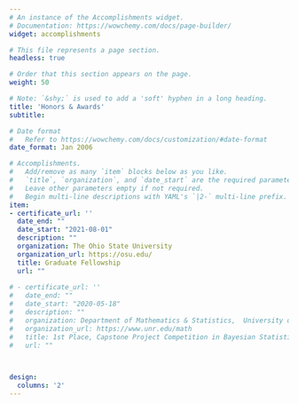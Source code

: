 ```yaml
---
# An instance of the Accomplishments widget.
# Documentation: https://wowchemy.com/docs/page-builder/
widget: accomplishments

# This file represents a page section.
headless: true

# Order that this section appears on the page.
weight: 50

# Note: `&shy;` is used to add a 'soft' hyphen in a long heading.
title: 'Honors & Awards'
subtitle:

# Date format
#   Refer to https://wowchemy.com/docs/customization/#date-format
date_format: Jan 2006

# Accomplishments.
#   Add/remove as many `item` blocks below as you like.
#   `title`, `organization`, and `date_start` are the required parameters.
#   Leave other parameters empty if not required.
#   Begin multi-line descriptions with YAML's `|2-` multi-line prefix.
item:
- certificate_url: ''
  date_end: ""
  date_start: "2021-08-01"
  description: ""
  organization: The Ohio State University
  organization_url: https://osu.edu/
  title: Graduate Fellowship
  url: ""
  
# - certificate_url: ''
#   date_end: ""
#   date_start: "2020-05-18"
#   description: ""
#   organization: Department of Mathematics & Statistics,  University of Nevada, Reno
#   organization_url: https://www.unr.edu/math
#   title: 1st Place, Capstone Project Competition in Bayesian Statistics
#   url: ""
  


design:
  columns: '2' 
---
```

